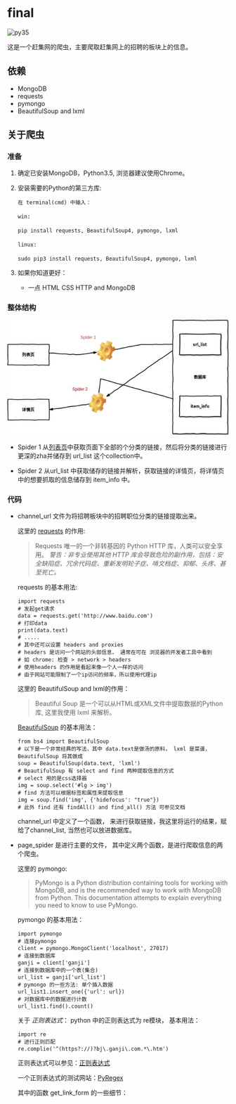 # final

![py35](https://camo.githubusercontent.com/633acad03f4dbbaa8cca6bee5902207fd3b27a34/68747470733a2f2f696d672e736869656c64732e696f2f62616467652f707974686f6e2d332e352d7265642e737667)

这是一个赶集网的爬虫，主要爬取赶集网上的招聘的板块上的信息。

## 依赖

- MongoDB
- requests
- pymongo
- BeautifulSoup and lxml

## 关于爬虫

### 准备

1. 确定已安装MongoDB，Python3.5, 浏览器建议使用Chrome。
2. 安装需要的Python的第三方库:

	```
	在 terminal(cmd) 中输入：

	win:

	pip install requests, BeautifulSoup4, pymongo, lxml

	linux:

	sudo pip3 install requests, BeautifulSoup4, pymongo, lxml

	```

3. 如果你知道更好：
	- 一点 HTML CSS HTTP and MongoDB

### 整体结构
![stru](test.jpg)

- Spider 1 从[列表页](http://bj.ganji.com/zhaopin/)中获取页面下全部的个分类的链接，然后将分类的链接进行更深的zha并储存到 url_list 这个collection中。

- Spider 2 从url_list 中获取储存的链接并解析，获取链接的详情页，将详情页中的想要抓取的信息储存到 item_info 中。

### 代码

- channel_url 文件为将招聘板块中的招聘职位分类的链接提取出来。

	这里的 [requests](http://docs.python-requests.org/zh_CN/latest/index.html) 的作用:
	> Requests 唯一的一个非转基因的 Python HTTP 库，人类可以安全享用。
	> *警告：非专业使用其他 HTTP 库会导致危险的副作用，包括：安全缺陷症、冗余代码症、重新发明轮子症、啃文档症、抑郁、头疼、甚至死亡。*

	requests 的基本用法:

	```
	import requests
	# 发起get请求
	data = requests.get('http://www.baidu.com')
	# 打印data
	print(data.text)
	# .....
	# 其中还可以设置 headers and proxies
	# headers 是访问一个网站的头部信息， 通常在可在 浏览器的开发者工具中看到
	# 如 chrome: 检查 > network > headers
	# 使用headers 的作用是看起来像一个人一样的访问
	# 由于网站可能限制了一个ip访问的频率，所以使用代理ip

	```
	这里的 BeautifulSoup and lxml的作用：
	> Beautiful Soup 是一个可以从HTML或XML文件中提取数据的Python库, 这里我使用 lxml 来解析。

	[BeautifulSoup](https://www.crummy.com/software/BeautifulSoup/bs4/doc.zh/#) 的基本用法：

	```
	from bs4 import BeautifulSoup
	# 以下是一个非常经典的写法，其中 data.text是做汤的原料， lxml 是菜谱，BeautifulSoup 将其做成
	soup = BeautifulSoup(data.text, 'lxml')
	# BeautifulSoup 有 select and find 两种提取信息的方式
	# select 用的是css选择器
	img = soup.select('#lg > img')
	# find 方法可以根据标签和属性来提取信息
	img = soup.find('img', {'hidefocus': "true"})
	# 此外 find 还有 findAll() and find_all() 方法 可参见文档

	```
	channel_url 中定义了一个函数， 来进行获取链接，我这里将运行的结果，赋给了channel_list, 当然也可以放进数据库。

- page_spider 是进行主要的文件， 其中定义两个函数，是进行爬取信息的两个爬虫。

	这里的 pymongo:
	> PyMongo is a Python distribution containing tools for working with MongoDB, and is the recommended way to work with MongoDB from Python. This documentation attempts to explain everything you need to know to use PyMongo.

	pymongo 的基本用法：

	```
	import pymongo
	# 连接pymongo
	client = pymongo.MongoClient('localhost', 27017)
	# 连接到数据库
	ganji = client['ganji']
	# 连接到数据库中的一个表(集合)
	url_list = ganji['url_list']
	# pymongo 的一些方法: 单个插入数据
	url_list1.insert_one({'url': url})
	# 对数据库中的数据进行计数
	url_list1.find().count()

	```
	关于 *正则表达式*：
	python 中的正则表达式为 re模块， 基本用法：

	```
	import re
	# 进行正则匹配
	re.complie('^(https?://)?bj\.ganji\.com.*\.htm')

	```
	正则表达式可以参见：[正则表达式](http://www.runoob.com/python/python-reg-expressions.html)

	一个正则表达式的测试网站：[PyRegex](http://www.pyregex.com/)

	其中的函数 get_link_form 的一些细节：
	
